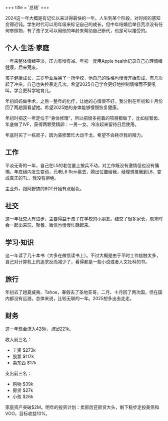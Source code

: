 +++
title = '总结'
+++

2024这一年大概是有记忆以来过得最快的一年。人生到某个阶段，对时间的感知变得迟钝。学生时代可以用年级来标记自己的成长，但中年结婚后举目荒凉没有任何参照物，有了孩子又可以用他的年龄来帮助自己断代，也是可以接受的。

## 个人·生活·家庭

一年来整体情绪平淡，压力有增有减。年初一度用Apple health记录自己心理情绪健康，后来荒废。

孩子健康成长，三岁毕业后换了一所学校，他自己的性格也慢慢开始形成，有几次起了冲突，自己也失控暴走几次。希望2025自己学会更好地控制情绪而不要吼叫，学会更科学地育儿。

年初妈妈做手术，之后一整年的化疗，让她的心情很不好。我分别在年初和十月份回了两趟国看望她。希望2025她的身体能够慢慢恢复健康。

年初时把这一年定位于“身体修理”，所以把很多拖着的项目都做了，比如拔智齿、年底做了IVF，获得两颗受精卵：一男一女。冷冻起来留待日后使用。

年底时买了一栋房子，因为装修繁忙大动干戈，希望不会耗尽我的精力。

## 工作

平淡无奇的一年，自己在L5的老位置上按兵不动，对工作既没有激情但也没有慵懒。年底组内发生变动，元老L6 Rein离去，腾出位置给我，经理想推我到L6，变成真正的TL，我没有拒绝。

主业外，跟阿野搞的BDT开始有点起色。

## 社交

这一年社交大有进步，主要得益于孩子在学校的小朋友。结交了很多家长，周末时会一起出来玩、聚餐。微信也慢慢忙碌起来。

## 学习·知识

这一年读了几十本书（大多在微信读书上）。不过大概是由于平时工作接触太多，自己对计算机上的追求反而减少了，看得都是一些小说或者人文社科的书。

## 旅行

年初去了趟夏威夷、Tahoe，春假去了圣地亚哥，二月、十月回了两次国，但在国内都没有远游。总体来说，比较无聊的一年。2025想多出去走走。

## 财务

这一年现金流入$428k，流出$221k。

收入前三名：
- 工资 $273k
- 股票 $117k
- 卖东西 $17k

支出前三名：
- 购物 $39k
- 房贷 $27k
- 小孩 $26k

家庭资产突破$2M。明年的投资计划：卖房后还房贷大头，剩下稳步定投美债和VOO，目标收益10%。